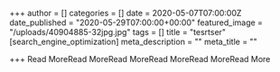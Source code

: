 +++
author = []
categories = []
date = 2020-05-07T07:00:00Z
date_published = "2020-05-29T07:00:00+00:00"
featured_image = "/uploads/40904885-32jpg.jpg"
tags = []
title = "tesrtser"
[search_engine_optimization]
meta_description = ""
meta_title = ""

+++
Read MoreRead MoreRead MoreRead MoreRead MoreRead More